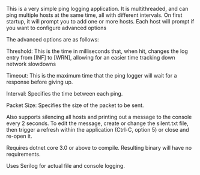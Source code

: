 This is a very simple ping logging application.
It is multithreaded, and can ping multiple hosts at the same time, all with different intervals.
On first startup, it will prompt you to add one or more hosts.
Each host will prompt if you want to configure advanced options

The advanced options are as follows:

Threshold: This is the time in milliseconds that, when hit, changes the log entry from [INF] to [WRN], allowing for an easier time tracking down network slowdowns

Timeout: This is the maximum time that the ping logger will wait for a response before giving up. 

Interval: Specifies the time between each ping. 

Packet Size: Specifies the size of the packet to be sent. 

Also supports silencing all hosts and printing out a message to the console every 2 seconds. 
To edit the message, create or change the silent.txt file, then trigger a refresh within the application (Ctrl-C, option 5) or close and re-open it.

Requires dotnet core 3.0 or above to compile. 
Resulting binary will have no requirements.

Uses Serilog for actual file and console logging. 
